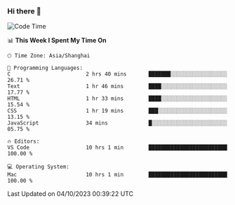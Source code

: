 ### Hi there 👋


<!--START_SECTION:waka-->
![Code Time](http://img.shields.io/badge/Code%20Time-1%2C192%20hrs%2053%20mins-blue)

📊 **This Week I Spent My Time On** 

```text
🕑︎ Time Zone: Asia/Shanghai

💬 Programming Languages: 
C                        2 hrs 40 mins       ███████░░░░░░░░░░░░░░░░░░   26.71 % 
Text                     1 hr 46 mins        ████░░░░░░░░░░░░░░░░░░░░░   17.77 % 
HTML                     1 hr 33 mins        ████░░░░░░░░░░░░░░░░░░░░░   15.54 % 
CSS                      1 hr 19 mins        ███░░░░░░░░░░░░░░░░░░░░░░   13.15 % 
JavaScript               34 mins             █░░░░░░░░░░░░░░░░░░░░░░░░   05.75 % 

🔥 Editors: 
VS Code                  10 hrs 1 min        █████████████████████████   100.00 % 

💻 Operating System: 
Mac                      10 hrs 1 min        █████████████████████████   100.00 % 
```


 Last Updated on 04/10/2023 00:39:22 UTC
<!--END_SECTION:waka-->

<!--
**SillyPasty/SillyPasty** is a ✨ _special_ ✨ repository because its `README.md` (this file) appears on your GitHub profile.

Here are some ideas to get you started:

- 🔭 I’m currently working on ...
- 🌱 I’m currently learning ...
- 👯 I’m looking to collaborate on ...
- 🤔 I’m looking for help with ...
- 💬 Ask me about ...
- 📫 How to reach me: ...
- 😄 Pronouns: ...
- ⚡ Fun fact: ...
-->


